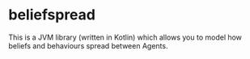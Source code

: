 # beliefspread

This is a JVM library (written in Kotlin) which allows you to model how beliefs and behaviours spread between Agents.
